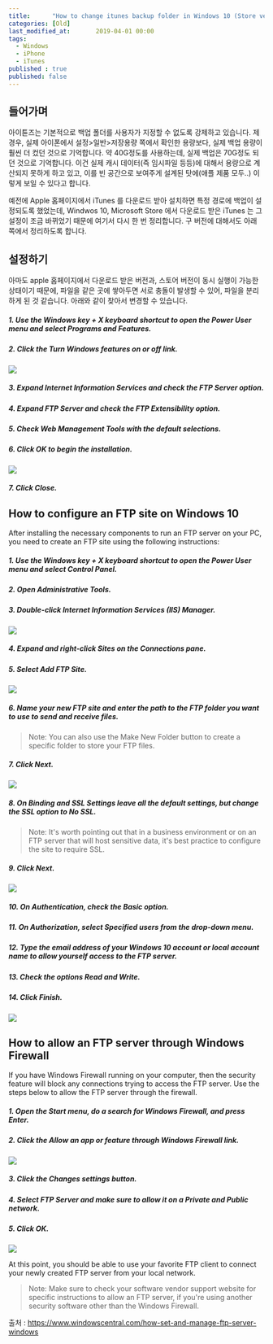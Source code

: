 ```yaml
---
title:      "How to change itunes backup folder in Windows 10 (Store ver.)"
categories: [Old]
last_modified_at:       2019-04-01 00:00
tags:
  - Windows
  - iPhone
  - iTunes
published : true
published: false
---
```


## 들어가며

아이튠즈는 기본적으로 백업 폴더를 사용자가 지정할 수 없도록 강제하고 있습니다. 제 경우, 실제 아이폰에서 설정>일반>저장용량 쪽에서 확인한 용량보다, 실제 백업 용량이 훨씬 더 컸던 것으로 기억합니다. 약 40G정도를 사용하는데, 실제 백업은 70G정도 되던 것으로 기억합니다. 이건 실제 캐시 데이터(즉 임시파일 등등)에 대해서 용량으로 계산되지 못하게 하고 있고, 이를 빈 공간으로 보여주게 설계된 탓에(애플 제품 모두..) 이렇게 보일 수 있다고 합니다. 

예전에 Apple 홈페이지에서 iTunes 를 다운로드 받아 설치하면 특정 경로에 백업이 설정되도록 했었는데, Windwos 10, Microsoft Store 에서 다운로드 받은 iTunes 는 그 설정이 조금 바뀌었기 때문에 여기서 다시 한 번 정리합니다. 구 버전에 대해서도 아래 쪽에서 정리하도록 합니다.


## 설정하기

아마도 apple 홈페이지에서 다운로드 받은 버전과, 스토어 버전이 동시 실행이 가능한 상태이기 때문에, 파일을 같은 곳에 쌓아두면 서로 충돌이 발생할 수 있어, 파일을 분리하게 된 것 같습니다. 아래와 같이 찾아서 변경할 수 있습니다. 


##### 1. Use the *Windows key + X* keyboard shortcut to open the Power User menu and select Programs and Features.

##### 2. Click the *Turn Windows features on or off* link.

![](/assets/images/posts/old/img/post/2019-03-19-windows-how-to-enable-ftp-server-on-windows-10/windows-how-to-enable-ftp-server-on-windows-10-00001.webp)

##### 3. Expand Internet Information Services and check the *FTP Server* option.

##### 4. Expand FTP Server and check the *FTP Extensibility* option.

##### 5. Check *Web Management Tools* with the default selections.

##### 6. Click *OK* to begin the installation.

![](/assets/images/posts/old/img/post/2019-03-19-windows-how-to-enable-ftp-server-on-windows-10/windows-how-to-enable-ftp-server-on-windows-10-00002.webp)

##### 7. Click *Close*.


## How to configure an FTP site on Windows 10

After installing the necessary components to run an FTP server on your PC, you need to create an FTP site using the following instructions:

##### 1. Use the *Windows key + X* keyboard shortcut to open the Power User menu and select Control Panel.

##### 2. Open *Administrative Tools*.

##### 3. Double-click *Internet Information Services (IIS) Manager*.

![](/assets/images/posts/old/img/post/2019-03-19-windows-how-to-enable-ftp-server-on-windows-10/windows-how-to-enable-ftp-server-on-windows-10-00003.webp)

##### 4. Expand and right-click *Sites* on the Connections pane.

##### 5. Select *Add FTP Site*.

![](/assets/images/posts/old/img/post/2019-03-19-windows-how-to-enable-ftp-server-on-windows-10/windows-how-to-enable-ftp-server-on-windows-10-00004.webp)

##### 6. Name your new FTP site and enter the path to the FTP folder you want to use to send and receive files.

> Note: You can also use the Make New Folder button to create a specific folder to store your FTP files.

##### 7. Click *Next*.

![](/assets/images/posts/old/img/post/2019-03-19-windows-how-to-enable-ftp-server-on-windows-10/windows-how-to-enable-ftp-server-on-windows-10-00005.webp)

##### 8. On Binding and SSL Settings leave all the default settings, but change the SSL option to *No SSL*.

> Note: It's worth pointing out that in a business environment or on an FTP server that will host sensitive data, it's best practice to configure the site to require SSL.

##### 9. Click *Next*.

![](/assets/images/posts/old/img/post/2019-03-19-windows-how-to-enable-ftp-server-on-windows-10/windows-how-to-enable-ftp-server-on-windows-10-00006.webp)

##### 10. On Authentication, check the *Basic* option.

##### 11. On Authorization, select *Specified users* from the drop-down menu.

##### 12. Type the email address of your Windows 10 account or local account name to allow yourself access to the FTP server.

##### 13. Check the options *Read* and *Write*.

##### 14. Click *Finish*.

![](/assets/images/posts/old/img/post/2019-03-19-windows-how-to-enable-ftp-server-on-windows-10/windows-how-to-enable-ftp-server-on-windows-10-00007.webp)


## How to allow an FTP server through Windows Firewall

If you have Windows Firewall running on your computer, then the security feature will block any connections trying to access the FTP server. Use the steps below to allow the FTP server through the firewall.

##### 1. Open the Start menu, do a search for *Windows Firewall*, and press *Enter*.

##### 2. Click the *Allow an app or feature through Windows Firewall* link.

![](/assets/images/posts/old/img/post/2019-03-19-windows-how-to-enable-ftp-server-on-windows-10/windows-how-to-enable-ftp-server-on-windows-10-00008.webp)

##### 3. Click the *Changes* settings button.

##### 4. Select *FTP Server* and make sure to allow it on a *Private* and *Public* network.

##### 5. Click *OK*.

![](/assets/images/posts/old/img/post/2019-03-19-windows-how-to-enable-ftp-server-on-windows-10/windows-how-to-enable-ftp-server-on-windows-10-00009.webp)

At this point, you should be able to use your favorite FTP client to connect your newly created FTP server from your local network.

> Note: Make sure to check your software vendor support website for specific instructions to allow an FTP server, if you're using another security software other than the Windows Firewall.

출처 : https://www.windowscentral.com/how-set-and-manage-ftp-server-windows